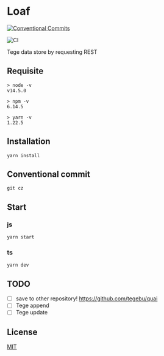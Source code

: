 # Loaf

[![Conventional Commits](https://img.shields.io/badge/Conventional%20Commits-1.0.0-yellow.svg)](https://conventionalcommits.org)

![CI](https://github.com/tegebu/loaf/workflows/CI/badge.svg)

Tege data store by requesting REST

## Requisite

```
> node -v
v14.5.0

> npm -v
6.14.5

> yarn -v
1.22.5
```

## Installation

```
yarn install
```

## Conventional commit

```
git cz
```

## Start

### js

```
yarn start
```

### ts

```
yarn dev
```

## TODO

* [ ] save to other repository! <https://github.com/tegebu/quai>
* [ ] Tege append
* [ ] Tege update

## License

[MIT](LICENSE)
